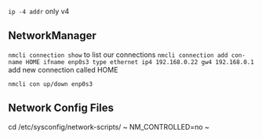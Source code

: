 `ip -4 addr` only v4

## NetworkManager
`nmcli connection show` to list our connections
`nmcli connection add con-name HOME ifname enp0s3 type ethernet ip4 192.168.0.22 gw4 192.168.0.1` add new connection called HOME

`nmcli con up/down enp0s3`

## Network Config Files
cd /etc/sysconfig/network-scripts/
~ NM_CONTROLLED=no ~


